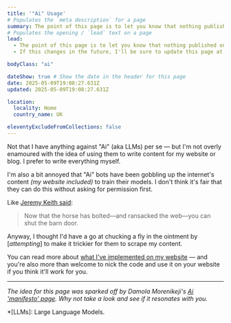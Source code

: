```yaml
---
title: '"Ai" Usage'
# Populates the `meta description` for a page
summary: The point of this page is to let you know that nothing published on this website and on my blog was written by an "AI".
# Populates the opening / `lead` text on a page
lead:
  - The point of this page is to let you know that nothing published on this website and on my blog were written by an "AI".
  - If this changes in the future, I'll be sure to update this page at this permanent URL &mdash; <a href="https://brootaylor.com/ai">brootaylor.com/ai</a>.

bodyClass: "ai"

dateShow: true # Show the date in the header for this page
date: 2025-05-09T19:08:27.631Z
updated: 2025-05-09T19:08:27.631Z

location:
  locality: Home
  country_name: UK

eleventyExcludeFromCollections: false
---
```


Not that I have anything against "Ai" (aka LLMs) per se &mdash; but I'm not overly enamoured with the idea of using them to write content for my website or blog. I prefer to write everything myself.

I'm also a bit annoyed that "Ai" bots have been gobbling up the internet's content *(my website included)* to train their models. I don't think it's fair that they can do this without asking for permission first.

Like [Jeremy Keith said](https://adactio.com/links/20380):

> Now that the horse has bolted—and ransacked the web—you can shut the barn door.

Anyway, I thought I'd have a go at chucking a fly in the ointment by [*attempting*] to make it trickier for them to scrape my content.

You can read more about [what I've implemented on my website](/writing/2025-01-05/ai-bot-blocker) &mdash; and you're also more than welcome to nick the code and use it on your website if you think it'll work for you.

---

<footer>
  <em>The idea for this page was sparked off by Damola Morenikeji's <a href="https://www.bydamo.la/p/ai-manifesto">Ai 'manifesto' page</a>. Why not take a look and see if it resonates with you.</em>
</footer>

*[LLMs]: Large Language Models.
